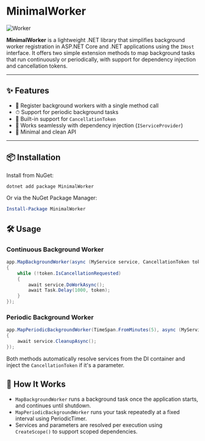 # MinimalWorker

![Worker](https://raw.githubusercontent.com/TopSwagCode/MinimalWorker/master/assets/worker.png)

**MinimalWorker** is a lightweight .NET library that simplifies background worker registration in ASP.NET Core and .NET applications using the `IHost` interface. It offers two simple extension methods to map background tasks that run continuously or periodically, with support for dependency injection and cancellation tokens.

---

## ✨ Features

- 🚀 Register background workers with a single method call
- ⏱ Support for periodic background tasks
- 🔄 Built-in support for `CancellationToken`
- 🧪 Works seamlessly with dependency injection (`IServiceProvider`)
- 🧼 Minimal and clean API

---

## 📦 Installation

Install from NuGet:

```bash
dotnet add package MinimalWorker
```

Or via the NuGet Package Manager:

```powershell
Install-Package MinimalWorker
```

## 🛠 Usage

### Continuous Background Worker

```csharp
app.MapBackgroundWorker(async (MyService service, CancellationToken token) =>
{
    while (!token.IsCancellationRequested)
    {
        await service.DoWorkAsync();
        await Task.Delay(1000, token);
    }
});
```

### Periodic Background Worker

```csharp
app.MapPeriodicBackgroundWorker(TimeSpan.FromMinutes(5), async (MyService service, CancellationToken token) =>
{
    await service.CleanupAsync();
});
```

Both methods automatically resolve services from the DI container and inject the `CancellationToken` if it's a parameter.

## 🔧 How It Works

- `MapBackgroundWorker` runs a background task once the application starts, and continues until shutdown.
- `MapPeriodicBackgroundWorker` runs your task repeatedly at a fixed interval using PeriodicTimer.
- Services and parameters are resolved per execution using `CreateScope()` to support scoped dependencies.
